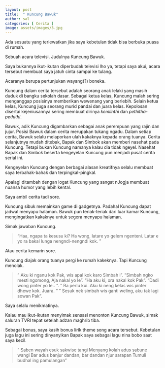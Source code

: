 ```yaml
---
layout: post
title:  " Kuncung Bawuk"
author: sal
categories: [ Cerita ]
image: assets/images/3.jpg
---
```

Ada sesuatu yang terlewatkan jika saya kebetulan tidak bisa berbuka puasa di rumah.

Sebuah acara televisi. Judulnya Kuncung Bawuk.

Saya bukannya ikut-ikutan diperbudak televisi lho ya, tetapi saya akui, acara tersebut membuat saya jatuh cinta sampai ke tulang.

Acaranya berupa pertunjukan wayang(?) boneka.

Kuncung dalam cerita tersebut adalah seorang anak lelaki yang masih duduk di bangku sekolah dasar. Sebagai ketua kelas, Kuncung malah sering menganggap posisinya memberikan wewenang yang berlebih. Selain ketua kelas, Kuncung juga seorang murid pandai dan juara kelas. Kepolosan disertai kejeniusannya sering membuat dirinya *kemlinthi* dan *pethitha-pethithi*.

Bawuk, adik Kuncung digambarkan sebagai anak perempuan yang rajin dan jujur. Posisi Bawuk dalam cerita merupakan tukang ngadu. Dalam setiap cerita, Bawuk selalu melaporkan ulah kakaknya kepada orang tuanya. Cerita selanjutnya mudah ditebak, Bapak dan Simbok akan memberi nasehat pada Kuncung. Tetapi bukan Kuncung namanya kalau dia tidak ngeyel. Nasehat Bapak dan Simbok beserta kengeyelan Kuncung pun menjadi pusat cerita serial ini.

Kengeyelan Kuncung dengan berbagai alasan kreatifnya selalu membuat saya terbahak-bahak dan terpingkal-pingkal.

Apalagi ditambah dengan logat Kuncung yang sangat nJogja membuat nuansa humor yang lebih kental.

Saya ambil cerita tadi sore.

Kuncung sibuk memainkan game di gadgetnya. Padahal Kuncung dapat jadwal menyapu halaman. Bawuk pun teriak-teriak dari luar kamar Kuncung, mengingatkan kakaknya untuk segera menyapu halaman.

Simak jawaban Kuncung.

>“Haa, ngapa ta kesusu ki? Ha wong, latare yo gelem ngenteni. Latar e yo ra bakal lunga nengndi-nengndi kok. ”

Atau cerita kemarin sore.

Kuncung diajak orang tuanya pergi ke rumah kakeknya. Tapi Kuncung menolak.

>” Aku ki nganu kok Pak, wis apal kok karo Simbah i”.
“Simbah ngko mesti ngomong, Aja nakal yo le”.
“Ha aku ki, ora nakal kok Pak”.
“Dadi wong pinter yo le.. “.
” Ra perlu kui. Aku ki neng kelas wis pinter dhewe kok. Juara. “
” Sesuk nek simbah wis ganti weling, aku tak lagi sowan Pak”.

Saya selalu menikmatinya.

Kalau mau ikut-ikutan menyimak sensasi menonton Kuncung Bawuk, simak saluran TVRI tepat setelah adzan maghrib tiba.

Sebagai bonus, saya kasih bonus lirik theme song acara tersebut. Kebetulan juga lagu ini sering dinyanyikan Bapak saya sebagai lagu nina bobo saat saya kecil.

>” Saben wayah esuk sakwise tangi
Menyang kolah adus sabune wangi
Bar adus banjur dandan, bar dandan njur sarapan
Tumuli budhal ing pamulangan”
